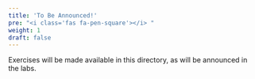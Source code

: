 ```yaml
---
title: 'To Be Announced!'
pre: "<i class='fas fa-pen-square'></i> "
weight: 1
draft: false
---
```


Exercises will be made available in this directory, as will be announced in the labs. 
